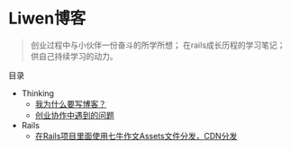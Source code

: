 # Liwen博客

> 创业过程中与小伙伴一份奋斗的所学所想；
> 在rails成长历程的学习笔记；
> 供自己持续学习的动力。

目录

* Thinking
    * [我为什么要写博客？](http://zhangliwen.site/thinking/2016/08/24/Why-should-I-write-blog.html)
    * [创业协作中遇到的问题](http://zhangliwen.site/thinking/2016/08/26/cooperation.html)
* Rails
    * [在Rails项目里面使用七牛作文Assets文件分发，CDN分发](http://zhangliwen.site/rails/2016/08/24/how-use-qiniu-storage-and_cdn.html)
